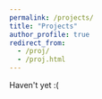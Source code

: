```yaml
---
permalink: /projects/
title: "Projects"
author_profile: true
redirect_from: 
  - /proj/
  - /proj.html
---
```


Haven't yet :(